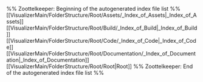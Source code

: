 %% Zoottelkeeper: Beginning of the autogenerated index file list  %%
 [[VisualizerMain/FolderStructure/Root/Assets/_Index_of_Assets|_Index_of_Assets]]
 [[VisualizerMain/FolderStructure/Root/Build/_Index_of_Build|_Index_of_Build]]
 [[VisualizerMain/FolderStructure/Root/Code/_Index_of_Code|_Index_of_Code]]
 [[VisualizerMain/FolderStructure/Root/Documentation/_Index_of_Documentation|_Index_of_Documentation]]
 [[VisualizerMain/FolderStructure/Root/Root|Root]]
%% Zoottelkeeper: End of the autogenerated index file list  %%
